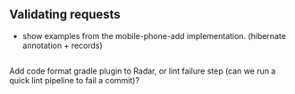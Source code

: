 ## Validating requests
- show examples from the mobile-phone-add implementation. (hibernate annotation + records)

## 
Add code format gradle plugin to Radar, or lint failure step (can we run a quick lint pipeline to fail a commit)?